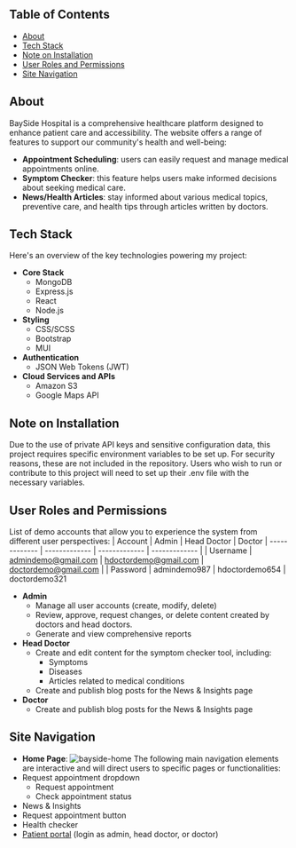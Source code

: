 ## Table of Contents

- [About](#about)
- [Tech Stack](#tech-stack)
- [Note on Installation](#note-on-installation)
- [User Roles and Permissions](#user-roles-and-permissions)
- [Site Navigation](#site-navigation)

## About
BaySide Hospital is a comprehensive healthcare platform designed to enhance patient care and accessibility. The website offers a range of features to support our community's health and well-being:

- **Appointment Scheduling**: users can easily request and manage medical appointments online.
- **Symptom Checker**: this feature helps users make informed decisions about seeking medical care.
- **News/Health Articles**: stay informed about various medical topics, preventive care, and health tips through articles written by doctors.

## Tech Stack
Here's an overview of the key technologies powering my project:

- **Core Stack**
    - MongoDB
    - Express.js
    - React
    - Node.js
- **Styling**
    - CSS/SCSS
    - Bootstrap
    - MUI
- **Authentication**
    - JSON Web Tokens (JWT)
- **Cloud Services and APIs**
    - Amazon S3
    - Google Maps API

## Note on Installation
Due to the use of private API keys and sensitive configuration data, this project requires specific environment variables to be set up. For security reasons, these are not included in the repository.
Users who wish to run or contribute to this project will need to set up their .env file with the necessary variables.

## User Roles and Permissions
List of demo accounts that allow you to experience the system from different user perspectives:
| Account  | Admin | Head Doctor | Doctor 
| ------------- | ------------- | ------------- | ------------- |
| Username  | admindemo@gmail.com  | hdoctordemo@gmail.com | doctordemo@gmail.com |
| Password  | admindemo987  | hdoctordemo654 | doctordemo321

- **Admin**
    - Manage all user accounts (create, modify, delete)
    - Review, approve, request changes, or delete content created by doctors and head doctors.
    - Generate and view comprehensive reports
- **Head Doctor**
    - Create and edit content for the symptom checker tool, including:
        - Symptoms
        - Diseases
        - Articles related to medical conditions
    - Create and publish blog posts for the News & Insights page
- **Doctor**
    - Create and publish blog posts for the News & Insights page

## Site Navigation
- **Home Page**:
![bayside-home](https://github.com/user-attachments/assets/04035781-5e1d-41f4-9896-7bf2aa33824b)
The following main navigation elements are interactive and will direct users to specific pages or functionalities:
- Request appointment dropdown
    - Request appointment
    - Check appointment status
- News & Insights
- Request appointment button
- Health checker
- [Patient portal](https://bayside-hospital.onrender.com/signin-staff) (login as admin, head doctor, or doctor)



